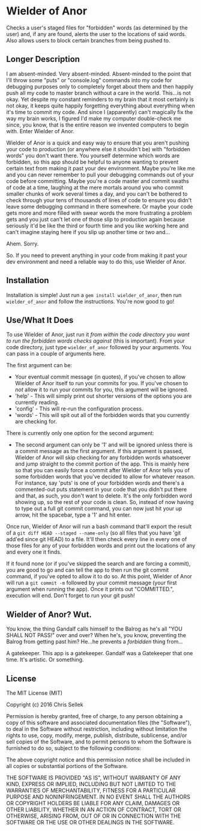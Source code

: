 # Wielder of Anor
Checks a user's staged files for "forbidden" words (as determined by the user)
and, if any are found, alerts the user to the locations of said words. Also 
allows users to block certain branches from being pushed to.

## Longer Description
I am absent-minded. Very absent-minded. Absent-minded to the point that I'll
throw some "puts" or "console.log" commands into my code for debugging purposes
only to completely forget about them and then happily push all my code to
master branch without a care in the world. This...is not okay. Yet despite my
constant reminders to my brain that it most certainly is not okay, it keeps
quite happily forgetting everything about everything when it's time to commit
my code. And since I (apparently) can't magically fix the way my brain works, I
figured I'd make my computer double-check me since, you know, that is the entire
reason we invented computers to begin with. Enter Wielder of Anor.

Wielder of Anor is a quick and easy way to ensure that you aren't pushing your
code to production (or anywhere else it shouldn't be) with "forbidden words" you
don't want there. You yourself determine which words are forbidden, so this app
should be helpful to anyone wanting to prevent certain text from making it past
your dev environment. Maybe you're like me and you can never remember to pull
your debugging commands out of your code before committing. Maybe you're a code
master and commit swaths of code at a time, laughing at the mere mortals around
you who commit smaller chunks of work several times a day, and you can't be
bothered to check through your tens of thousands of lines of code to ensure you
didn't leave some debugging command in there somewhere. Or maybe your code gets
more and more filled with swear words the more frustrating a problem gets and
you just can't let one of those slip to production again because seriously it'd
be like the third or fourth time and you like working here and can't imagine
staying here if you slip up another time or two and...

Ahem. Sorry.

So. If you need to prevent anything in your code from making it past your dev
environment and need a reliable way to do this, use Wielder of Anor.

## Installation
Installation is simple! Just run a `gem install wielder_of_anor`, then run
`wielder_of_anor` and follow the instructions. You're now good to go!

## Use/What It Does
To use Wielder of Anor, just run it *from within the code directory you want to
run the forbidden words checks against* (this is important). From your code
directory, just type `wielder_of_anor` followed by your arguments. You can pass
in a couple of arguments here.

The first argument can be:

* Your eventual commit message (in quotes), if you've chosen to allow Wielder
  of Anor itself to run your commits for you. If you've chosen to *not* allow it
  to run your commits for you, this argument will be ignored.
* 'help' - This will simply print out shorter versions of the options you are
  currently reading.
* 'config' - This will re-run the configuration process.
* 'words' - This will spit out all of the forbidden words that you currently
  are checking for.
  
There is currently only one option for the second argument:

* The second argument can only be '1' and will be ignored unless there is a
  commit message as the first argument. If this argument is passed, Wielder of
  Anor will skip checking for any forbidden words whatsoever and jump straight
  to the commit portion of the app. This is mainly here so that you can easily
  force a commit after Wielder of Anor tells you of some forbidden words that
  you've decided to allow for whatever reason. For instance, say 'puts' is one
  of your forbidden words and there's a commented-out puts statement in your
  code that you didn't put there and that, as such, you don't want to delete.
  It's the only forbidden word showing up, so the rest of your code is clean.
  So, instead of now having to type out a full git commit command, you can now
  just hit your up arrow, hit the spacebar, type a '1' and hit enter.
  
Once run, Wielder of Anor will run a bash command that'll export the result of a
`git diff HEAD --staged --name-only` (so all files that you have 'git add'ed
since git HEAD) to a file. It'll then check every line in every one of those
files for any of your forbidden words and print out the locations of any and
every one it finds.

If it found none (or if you've skipped the search and are forcing a commit), you
are good to go and can tell the app to then run the git commit command, if
you've opted to allow it to do so. At this point, Wielder of Anor will run a
`git commit -m` followed by your commit message (your first argument when
running the app). Once it prints out "COMMITTED.", execution will end. Don't
forget to run your git push!

## Wielder of Anor? Wut.
You know, the thing Gandalf calls himself to the Balrog as he's all "YOU SHALL
NOT PASS!" over and over? When he's, you know, preventing the Balrog from
getting past him? He...he prevents a *forbidden* thing from...

A gatekeeper. This app is a gatekeeper. Gandalf was a Gatekeeper that one
time. It's artistic. Or something.

## License
The MIT License (MIT)

Copyright (c) 2016 Chris Sellek

Permission is hereby granted, free of charge, to any person obtaining a copy
of this software and associated documentation files (the "Software"), to deal
in the Software without restriction, including without limitation the rights
to use, copy, modify, merge, publish, distribute, sublicense, and/or sell
copies of the Software, and to permit persons to whom the Software is
furnished to do so, subject to the following conditions:

The above copyright notice and this permission notice shall be included in all
copies or substantial portions of the Software.

THE SOFTWARE IS PROVIDED "AS IS", WITHOUT WARRANTY OF ANY KIND, EXPRESS OR
IMPLIED, INCLUDING BUT NOT LIMITED TO THE WARRANTIES OF MERCHANTABILITY,
FITNESS FOR A PARTICULAR PURPOSE AND NONINFRINGEMENT. IN NO EVENT SHALL THE
AUTHORS OR COPYRIGHT HOLDERS BE LIABLE FOR ANY CLAIM, DAMAGES OR OTHER
LIABILITY, WHETHER IN AN ACTION OF CONTRACT, TORT OR OTHERWISE, ARISING FROM,
OUT OF OR IN CONNECTION WITH THE SOFTWARE OR THE USE OR OTHER DEALINGS IN THE
SOFTWARE.
